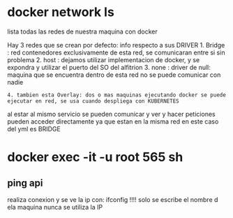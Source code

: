 # docker network ls
lista todas las redes de nuestra maquina con docker

Hay 3 redes que se crean por defecto: info respecto a sus DRIVER
    1. Bridge : red contenedores exclusivamente de esta red, se comunicaran entre si sin problema
    2. host : dejamos utilizar implementacion de docker, y se expondra y utilizar el puerto del SO del alfitrion
    3. none : driver de null: maquina que se encuentra dentro de esta red no se puede comunicar con nadie

    4. tambien esta Overlay: dos o mas maquinas ejecutando docker se puede ejecutar en red, se usa cuando despliega con KUBERNETES


al estar al mismo servicio se pueden comunicar y ver y hacer peticiones
pueden acceder directamente ya que estan en la misma red en este caso del yml es BRIDGE

# docker exec -it -u root 565 sh
## ping api 
realiza conexion y se ve la ip con: ifconfig !!!! solo se escribe el nombre d ela maquina
nunca se utiliza la IP

